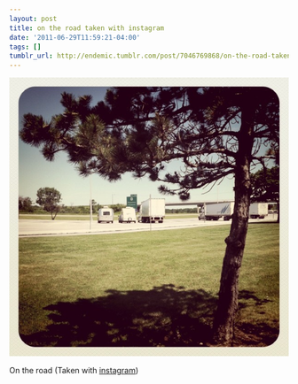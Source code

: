 ```yaml
---
layout: post
title: on the road taken with instagram
date: '2011-06-29T11:59:21-04:00'
tags: []
tumblr_url: http://endemic.tumblr.com/post/7046769868/on-the-road-taken-with-instagram
---
```

 ![](/tumblr_files/tumblr_lnk72xhf0H1qz9neko1_1280.jpg)  

On the road (Taken with [instagram](http://instagr.am))

